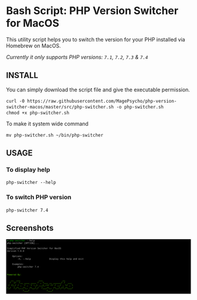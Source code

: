 # Bash Script: PHP Version Switcher for MacOS

This utility script helps you to switch the version for your PHP installed via Homebrew on MacOS.

*Currently it only supports PHP versions: `7.1`, `7.2`, `7.3` & `7.4`*


## INSTALL
You can simply download the script file and give the executable permission.
```
curl -0 https://raw.githubusercontent.com/MagePsycho/php-version-switcher-macos/master/src/php-switcher.sh -o php-switcher.sh
chmod +x php-switcher.sh
```

To make it system wide command
```
mv php-switcher.sh ~/bin/php-switcher
```

## USAGE
### To display help
```
php-switcher --help
```

### To switch PHP version
```
php-switcher 7.4
```

## Screenshots
![PHP Switcher Help](https://github.com/MagePsycho/php-version-switcher-macos/raw/master/docs/php-switcher-script-help-1.0.0.png "PHP Switcher Help")

